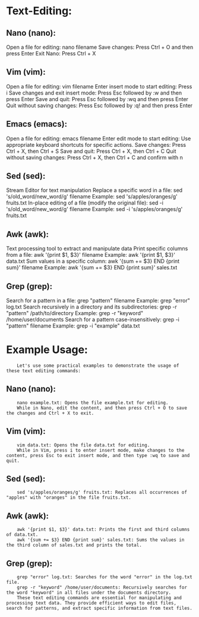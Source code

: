 # Text-Editing:

## Nano (nano):

Open a file for editing: nano filename
Save changes: Press Ctrl + O and then press Enter
Exit Nano: Press Ctrl + X

## Vim (vim):

Open a file for editing: vim filename
Enter insert mode to start editing: Press i
Save changes and exit insert mode: Press Esc followed by :w and then press Enter
Save and quit: Press Esc followed by :wq and then press Enter
Quit without saving changes: Press Esc followed by :q! and then press Enter

## Emacs (emacs):

Open a file for editing: emacs filename
Enter edit mode to start editing: Use appropriate keyboard shortcuts for specific actions.
Save changes: Press Ctrl + X, then Ctrl + S
Save and quit: Press Ctrl + X, then Ctrl + C
Quit without saving changes: Press Ctrl + X, then Ctrl + C and confirm with n

## Sed (sed):

Stream Editor for text manipulation
Replace a specific word in a file: sed 's/old_word/new_word/g' filename
Example: sed 's/apples/oranges/g' fruits.txt
In-place editing of a file (modify the original file): sed -i 's/old_word/new_word/g' filename
Example: sed -i 's/apples/oranges/g' fruits.txt

## Awk (awk):

Text processing tool to extract and manipulate data
Print specific columns from a file: awk '{print $1, $3}' filename
Example: awk '{print $1, $3}' data.txt
Sum values in a specific column: awk '{sum += $3} END {print sum}' filename
Example: awk '{sum += $3} END {print sum}' sales.txt

## Grep (grep):

Search for a pattern in a file: grep "pattern" filename
Example: grep "error" log.txt
Search recursively in a directory and its subdirectories: grep -r "pattern" /path/to/directory
Example: grep -r "keyword" /home/user/documents
Search for a pattern case-insensitively: grep -i "pattern" filename
Example: grep -i "example" data.txt


#		Example Usage:
		
		Let's use some practical examples to demonstrate the usage of these text editing commands:
		
##		Nano (nano):
		
		nano example.txt: Opens the file example.txt for editing.
		While in Nano, edit the content, and then press Ctrl + O to save the changes and Ctrl + X to exit.
		
##		Vim (vim):
		
		vim data.txt: Opens the file data.txt for editing.
		While in Vim, press i to enter insert mode, make changes to the content, press Esc to exit insert mode, and then type :wq to save and quit.
		
##		Sed (sed):
		
		sed 's/apples/oranges/g' fruits.txt: Replaces all occurrences of "apples" with "oranges" in the file fruits.txt.
		
##		Awk (awk):
		
		awk '{print $1, $3}' data.txt: Prints the first and third columns of data.txt.
		awk '{sum += $3} END {print sum}' sales.txt: Sums the values in the third column of sales.txt and prints the total.
		
##		Grep (grep):
		
		grep "error" log.txt: Searches for the word "error" in the log.txt file.
		grep -r "keyword" /home/user/documents: Recursively searches for the word "keyword" in all files under the documents directory.
		These text editing commands are essential for manipulating and processing text data. They provide efficient ways to edit files, search for patterns, and extract specific information from text files.